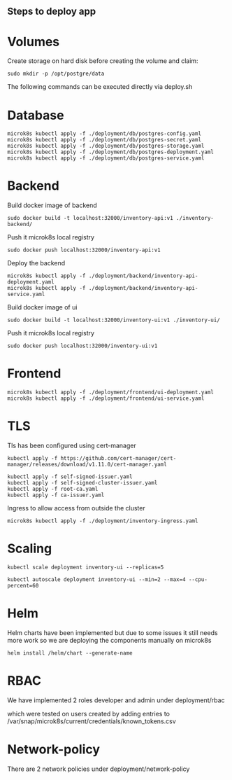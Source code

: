 

## Steps to deploy app


# Volumes

Create storage on hard disk before creating the volume and claim:
```
sudo mkdir -p /opt/postgre/data
```
The following commands can be executed directly via deploy.sh

# Database
```
microk8s kubectl apply -f ./deployment/db/postgres-config.yaml 
microk8s kubectl apply -f ./deployment/db/postgres-secret.yaml 
microk8s kubectl apply -f ./deployment/db/postgres-storage.yaml 
microk8s kubectl apply -f ./deployment/db/postgres-deployment.yaml 
microk8s kubectl apply -f ./deployment/db/postgres-service.yaml 
```
# Backend 

Build docker image of backend
```
sudo docker build -t localhost:32000/inventory-api:v1 ./inventory-backend/ 
```

Push it microk8s local registry
```
sudo docker push localhost:32000/inventory-api:v1 
```

Deploy the backend
```
microk8s kubectl apply -f ./deployment/backend/inventory-api-deployment.yaml 
microk8s kubectl apply -f ./deployment/backend/inventory-api-service.yaml 
```

Build docker image of ui
```
sudo docker build -t localhost:32000/inventory-ui:v1 ./inventory-ui/ 
```

Push it microk8s local registry
```
sudo docker push localhost:32000/inventory-ui:v1 
```


# Frontend
```
microk8s kubectl apply -f ./deployment/frontend/ui-deployment.yaml 
microk8s kubectl apply -f ./deployment/frontend/ui-service.yaml 
```

# TLS

Tls has been configured using cert-manager
```
kubectl apply -f https://github.com/cert-manager/cert-manager/releases/download/v1.11.0/cert-manager.yaml

kubectl apply -f self-signed-issuer.yaml
kubectl apply -f self-signed-cluster-issuer.yaml
kubectl apply -f root-ca.yaml
kubectl apply -f ca-issuer.yaml
``` 

Ingress to allow access from outside the cluster
```
microk8s kubectl apply -f ./deployment/inventory-ingress.yaml 
```


# Scaling
```
kubectl scale deployment inventory-ui --replicas=5

kubectl autoscale deployment inventory-ui --min=2 --max=4 --cpu-percent=60
```

# Helm

Helm charts have been implemented but due to some issues it still needs more work  so we are deploying the components manually on microk8s

```
helm install /helm/chart --generate-name
```


# RBAC

We have implemented 2 roles developer and admin under deployment/rbac 

which were tested on users created by adding entries to 
/var/snap/microk8s/current/credentials/known_tokens.csv

# Network-policy

There are 2 network policies under 
deployment/network-policy 

